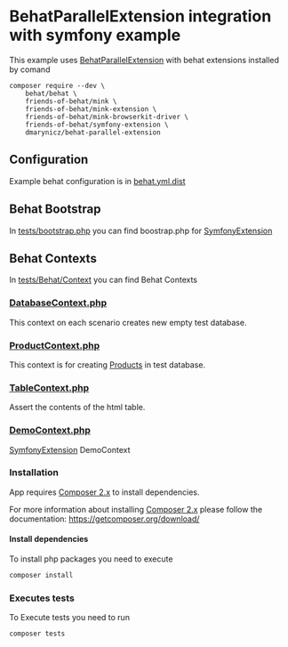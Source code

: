 # BehatParallelExtension integration with symfony example


This example uses [BehatParallelExtension]  with behat extensions installed by comand

```
composer require --dev \
    behat/behat \
    friends-of-behat/mink \
    friends-of-behat/mink-extension \
    friends-of-behat/mink-browserkit-driver \
    friends-of-behat/symfony-extension \
    dmarynicz/behat-parallel-extension
```

## Configuration 

Example behat configuration is in  [behat.yml.dist](behat.yml.dist)

## Behat Bootstrap
In [tests/bootstrap.php](tests/bootstrap.php) you can find boostrap.php for [SymfonyExtension]

## Behat Contexts

In  [tests/Behat/Context](tests/Behat/Context) you can find Behat Contexts

### [DatabaseContext.php](tests/Behat/Context/DatabaseContext.php) 

This context on each scenario creates new empty test database. 

### [ProductContext.php](tests/Behat/Context/ProductContext.php)

This context is for creating [Products](src/Entity/Product.php) in test database.

### [TableContext.php](tests/Behat/Context/TableContext.php)

Assert the contents of the html table.

### [DemoContext.php](tests/Behat/Context/DemoContext.php)

[SymfonyExtension]  DemoContext  

### Installation

App requires [Composer 2.x] to install dependencies.

For more information about installing [Composer 2.x] please follow the documentation:
https://getcomposer.org/download/

#### Install dependencies

To install php packages you need to execute

```sh
composer install
```

### Executes tests

To Execute tests you need to run
```sh
composer tests
```

[//]: #
[Composer 2.x]: <https://getcomposer.org>
[BehatParallelExtension]: <https://github.com/Daniel-Marynicz/BehatParallelExtension>
[SymfonyExtension]: <https://github.com/FriendsOfBehat/SymfonyExtension>